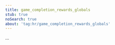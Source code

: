 ```yaml
---
title: game_completion_rewards_globals
stub: true
noSearch: true
about: 'tag:hr/game_completion_rewards_globals'
---
```

  ...
